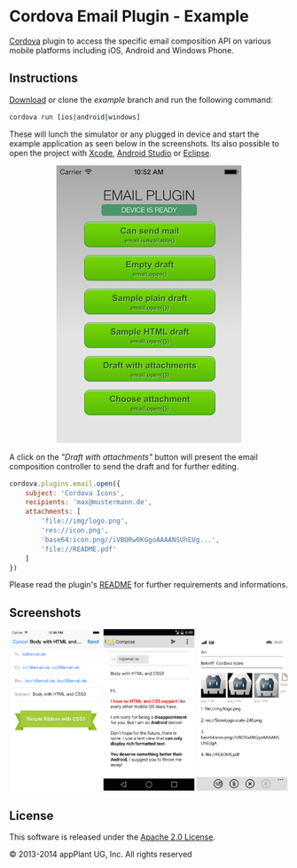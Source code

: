 
Cordova Email Plugin - Example
==============================

[Cordova][cordova] plugin to access the specific email composition API on various mobile platforms including iOS, Android and Windows Phone.

## Instructions
[Download][zip] or clone the _example_ branch and run the following command:

```bash
cordova run [ios|android|windows]
```

These will lunch the simulator or any plugged in device and start the example application as seen below in the screenshots. Its also possible to open the project with [Xcode][xcode], [Android Studio][studio] or [Eclipse][eclipse].

<p align="center">
    <img src="images/overview.png"></img>
</p>

A click on the _"Draft with attachments"_ button will present the email composition controller to send the draft and for further editing.

```javascript
cordova.plugins.email.open({
    subject: 'Cordova Icons',
    recipients: 'max@mustermann.de',
    attachments: [
        'file://img/logo.png',
        'res://icon.png',
        'base64:icon.png//iVBORw0KGgoAAAANSUhEUg...',
        'file://README.pdf'
    ]
})
```

Please read the plugin's [README][readme] for further requirements and informations.


## Screenshots

<p align="center">
    <img width="32.5%" src="images/ios.png"></img>
    <img width="32.5%" src="images/android.png"></img>
    <img width="32.5%" src="images/windows.png"></img>
</p>


## License

This software is released under the [Apache 2.0 License][apache2_license].

© 2013-2014 appPlant UG, Inc. All rights reserved


[cordova]: https://cordova.apache.org
[readme]: https://github.com/katzer/cordova-plugin-email-composer/blob/master/README.md
[zip]: https://github.com/katzer/cordova-plugin-email-composer/archive/example.zip
[xcode]: https://developer.apple.com/xcode/
[studio]: https://developer.android.com/sdk/installing/studio.html
[eclipse]: https://developer.android.com/sdk/index.html
[apache2_license]: http://opensource.org/licenses/Apache-2.0

